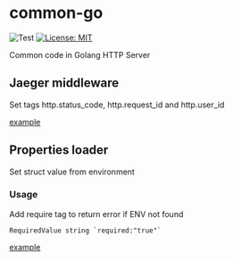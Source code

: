 # common-go

![Test](https://github.com/tongium/common-go/actions/workflows/test.yml/badge.svg)
[![License: MIT](https://img.shields.io/badge/License-MIT-yellow.svg)](https://opensource.org/licenses/MIT)

Common code in Golang HTTP Server

## Jaeger middleware

Set tags http.status_code, http.request_id and http.user_id

[example](example/jeager/main.go)

## Properties loader

Set struct value from environment

### Usage

Add require tag to return error if ENV not found

```golang
RequiredValue string `required:"true"`
```

[example](example/properties/main.go)
